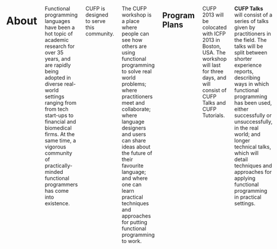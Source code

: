 <div class="row" media:type="text/omd">
<div class="small-12 columns" media:type="text/omd">

# About

Functional programming languages have been a hot topic of academic
research for over 35 years, and are rapidly being adopted in diverse
real-world settings ranging from from tech start-ups to financial and
biomedical firms. At the same time, a vigorous community of
practically-minded functional programmers has come into existence.

CUFP is designed to serve this community.

The CUFP workshop is a place where people can see how others are using
functional programming to solve real world problems; where
practitioners meet and collaborate; where language designers and users
can share ideas about the future of their favourite language; and
where one can learn practical techniques and approaches for putting
functional programming to work.

## Program Plans
CUFP 2013 will be colocated with ICFP 2013 in Boston, USA.  The
workshop will last for three days, and will consist of CUFP Talks and
CUFP Tutorials.

**CUFP Talks** will consist of a series of talks given by
practitioners in the field. The talks will be split between shorter
experience reports, describing ways in which functional programming
has been used, either successfully or unsuccessfully, in the real
world; and longer technical talks, which will detail techniques and
approaches for applying functional programming in practical settings.

**CUFP Tutorials** will be made up of in-depth, hands-on sessions for
learning particular technologies and techniques in functional
programming. These will range from language introductions for
beginners to more advanced and focused sessions on particular language
features, techniques or tool kits.

There will be no published proceedings, as the meeting is intended to
be more a discussion forum than a technical interchange.  All of the
videos of previous talks are available in our [videos](/videos/)
section on this site.

</div>
</div>
